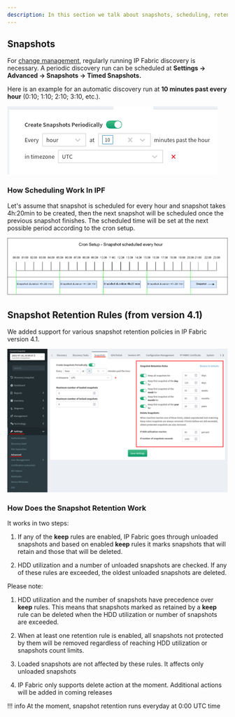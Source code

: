```yaml
---
description: In this section we talk about snapshots, scheduling, retention rules and how they work.
---
```


## Snapshots

For [change management](../../IP_Fabric_GUI/management/changes.md), regularly running IP Fabric
discovery is necessary. A periodic discovery run can be scheduled
at **Settings → Advanced → Snapshots → Timed Snapshots.**

Here is an example for an automatic discovery run at **10 minutes past
every hour** (0:10; 1:10; 2:10; 3:10, etc.).

![Timed Snapshots](snapshots/102564017.png)

### How Scheduling Work In IPF

Let's assume that snapshot is scheduled for every hour and snapshot
takes 4h:20min to be created, then the next snapshot will be scheduled
once the previous snapshot finishes. The scheduled time will be set at
the next possible period according to the cron setup.

![Timed Snapshots](snapshots/1405059074.jpg)

##  Snapshot Retention Rules (from version 4.1)

We added support for various snapshot retention policies in IP Fabric
version 4.1.

![Timed Snapshots](snapshots/2790883329.png)

### How Does the Snapshot Retention Work

It works in two steps:

1.  If any of the **keep** rules are enabled, IP Fabric goes through
    unloaded snapshots and based on enabled **keep** rules it marks
    snapshots that will retain and those that will be deleted.

2.  HDD utilization and a number of unloaded snapshots are checked. If
    any of these rules are exceeded, the oldest unloaded snapshots are
    deleted.

Please note:

1.  HDD utilization and the number of snapshots have precedence over
    **keep** rules. This means that snapshots marked as retained by a
    **keep** rule can be deleted when the HDD utilization or number of
    snapshots are exceeded.

2.  When at least one retention rule is enabled, all snapshots not
    protected by them will be removed regardless of reaching HDD
    utilization or snapshots count limits.

3.  Loaded snapshots are not affected by these rules. It affects only
    unloaded snapshots

4.  IP Fabric only supports delete action at the moment. Additional
    actions will be added in coming releases

!!! info
    At the moment, snapshot retention runs everyday at 0:00 UTC time
